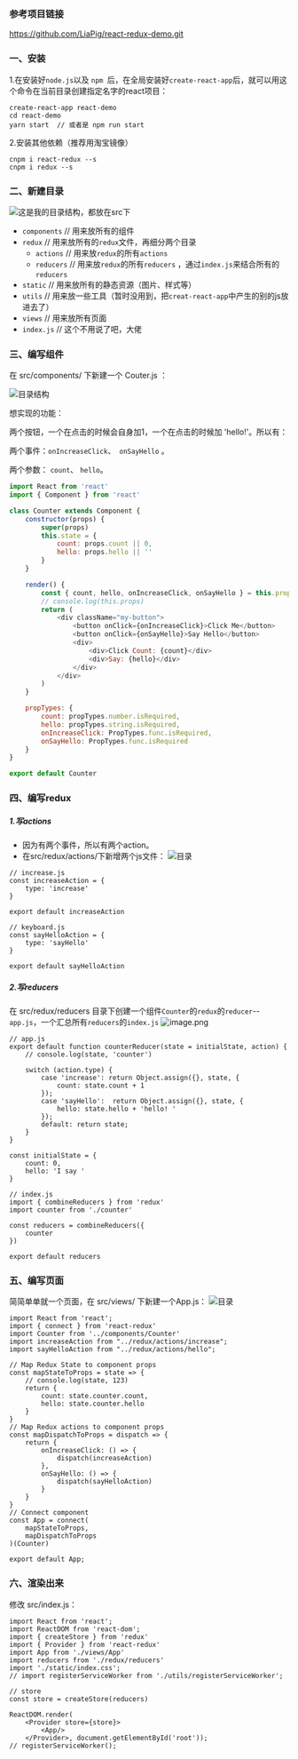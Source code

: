 ### 参考项目链接
https://github.com/LiaPig/react-redux-demo.git

### 一、安装
1.在安装好`` node.js ``以及 ``npm ``后，在全局安装好``create-react-app``后，就可以用这个命令在当前目录创建指定名字的react项目：
```
create-react-app react-demo
cd react-demo
yarn start  // 或者是 npm run start
```
2.安装其他依赖（推荐用淘宝镜像）
```
cnpm i react-redux --s
cnpm i redux --s
```

### 二、新建目录
![这是我的目录结构，都放在src下](https://upload-images.jianshu.io/upload_images/7016617-0a14db02b2e3cba6.png?imageMogr2/auto-orient/strip%7CimageView2/2/w/1240)

+ ``components``  // 用来放所有的组件
+ ``redux``  // 用来放所有的``redux``文件，再细分两个目录
  - ``actions``  // 用来放``redux``的所有``actions``
  - ``reducers``  //  用来放``redux``的所有``reducers``  ，通过``index.js``来结合所有的``reducers  ``
+ ``static``  // 用来放所有的静态资源（图片、样式等）
+ ``utils``  // 用来放一些工具（暂时没用到，把``creat-react-app``中产生的别的js放进去了）
+ ``views``  // 用来放所有页面
+ ``index.js``  // 这个不用说了吧，大佬

### 三、编写组件
在 src/components/ 下新建一个 Couter.js ：


![目录结构](https://upload-images.jianshu.io/upload_images/7016617-40a9f6ff16edff00.png?imageMogr2/auto-orient/strip%7CimageView2/2/w/1240)

想实现的功能：


两个按钮，一个在点击的时候会自身加1，一个在点击的时候加 'hello!'。所以有：


两个事件：``onIncreaseClick``、`` onSayHello`` 。


两个参数： ``count``、 ``hello``。

```javascript
import React from 'react'
import { Component } from 'react'

class Counter extends Component {
    constructor(props) {
        super(props)
        this.state = {
            count: props.count || 0,
            hello: props.hello || ''
        }
    }

    render() {
        const { count, hello, onIncreaseClick, onSayHello } = this.props
        // console.log(this.props)
        return (
            <div className="my-button">
                <button onClick={onIncreaseClick}>Click Me</button>
                <button onClick={onSayHello}>Say Hello</button>
                <div>
                    <div>Click Count: {count}</div>
                    <div>Say: {hello}</div>
                </div>
            </div>
        )
    }

    propTypes: {
        count: propTypes.number.isRequired,
        hello: propTypes.string.isRequired,
        onIncreaseClick: PropTypes.func.isRequired,
        onSayHello: PropTypes.func.isRequired
    }
}

export default Counter
```
### 四、编写redux
##### 1.写actions
+ 因为有两个事件，所以有两个action。
+ 在src/redux/actions/下新增两个js文件：
![目录](https://upload-images.jianshu.io/upload_images/7016617-52759d6cf093005a.png?imageMogr2/auto-orient/strip%7CimageView2/2/w/1240)

```
// increase.js
const increaseAction = {
    type: 'increase'
}

export default increaseAction
```

```
// keyboard.js
const sayHelloAction = {
    type: 'sayHello'
}

export default sayHelloAction
```
##### 2.写reducers
在 src/redux/reducers 目录下创建一个组件``Counter``的``redux``的``reducer``--``app.js``，一个汇总所有``reducers``的``index.js``
![image.png](https://upload-images.jianshu.io/upload_images/7016617-673156cf241cda02.png?imageMogr2/auto-orient/strip%7CimageView2/2/w/1240)

```
// app.js
export default function counterReducer(state = initialState, action) {
    // console.log(state, 'counter')

    switch (action.type) {
        case 'increase': return Object.assign({}, state, {
            count: state.count + 1
        });
        case 'sayHello':  return Object.assign({}, state, {
            hello: state.hello + 'hello! '
        });
        default: return state;
    }
}

const initialState = {
    count: 0,
    hello: 'I say '
}
```

```
// index.js
import { combineReducers } from 'redux'
import counter from './counter'

const reducers = combineReducers({
    counter
})

export default reducers
```

### 五、编写页面
简简单单就一个页面，在 src/views/ 下新建一个App.js：
![目录](https://upload-images.jianshu.io/upload_images/7016617-68841035758ed4df.png?imageMogr2/auto-orient/strip%7CimageView2/2/w/1240)

```
import React from 'react';
import { connect } from 'react-redux'
import Counter from '../components/Counter'
import increaseAction from "../redux/actions/increase";
import sayHelloAction from "../redux/actions/hello";

// Map Redux State to component props
const mapStateToProps = state => {
    // console.log(state, 123)
    return {
        count: state.counter.count,
        hello: state.counter.hello
    }
}
// Map Redux actions to component props
const mapDispatchToProps = dispatch => {
    return {
        onIncreaseClick: () => {
            dispatch(increaseAction)
        },
        onSayHello: () => {
            dispatch(sayHelloAction)
        }
    }
}
// Connect component
const App = connect(
    mapStateToProps,
    mapDispatchToProps
)(Counter)

export default App;
```

### 六、渲染出来
修改 src/index.js：
```
import React from 'react';
import ReactDOM from 'react-dom';
import { createStore } from 'redux'
import { Provider } from 'react-redux'
import App from './views/App'
import reducers from './redux/reducers'
import './static/index.css';
// import registerServiceWorker from './utils/registerServiceWorker';

// store
const store = createStore(reducers)

ReactDOM.render(
    <Provider store={store}>
        <App/>
    </Provider>, document.getElementById('root'));
// registerServiceWorker();
```





